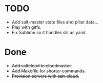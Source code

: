 
# TODO

* Add salt-master state files and pillar data...
* Play with gitfs.
* Fix Sublime so it handles sls as yaml.

# Done

* ~~Add saltcloud to cloudmaster.~~
* ~~Add Makefile for shorter commands.~~
* ~~Provision servers with salt-cloud.~~
